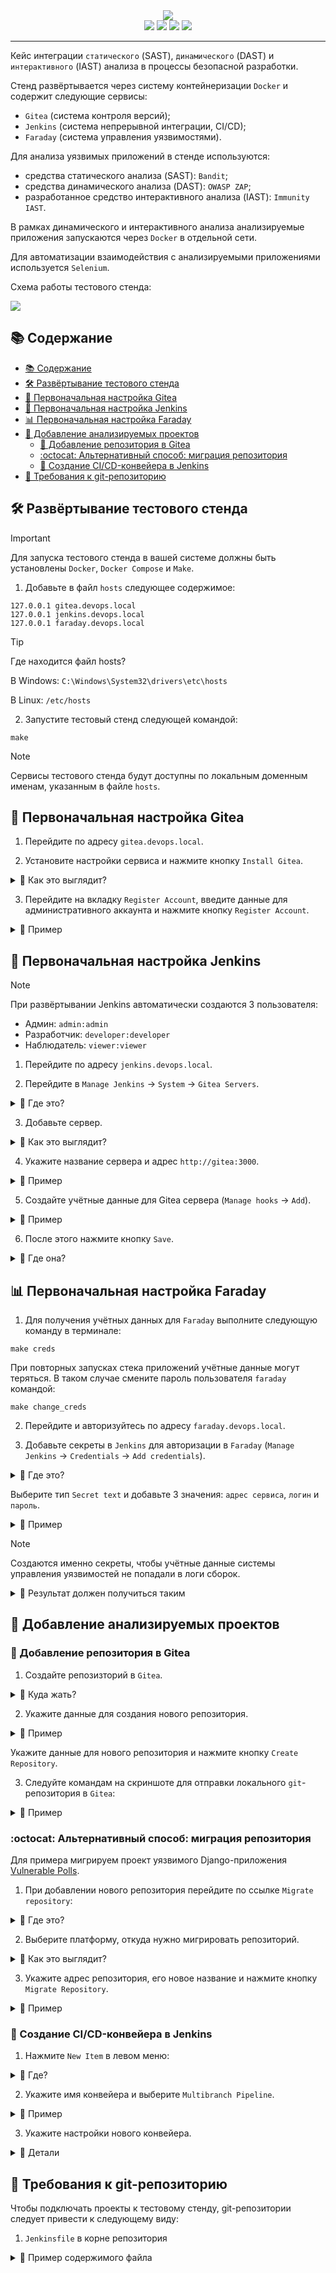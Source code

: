 <div align="center">

<img src="assets/preview1.jpg">

</div>

<div align="center">

<img src="https://img.shields.io/badge/Gitea-34495E?style=for-the-badge&logo=gitea&logoColor=5D9425">
<img src="https://img.shields.io/badge/jenkins-%232C5263.svg?style=for-the-badge&logo=jenkins&logoColor=white">
<img src="https://img.shields.io/badge/docker-%230db7ed.svg?style=for-the-badge&logo=docker&logoColor=white)">
<img src="https://img.shields.io/badge/-selenium-%43B02A?style=for-the-badge&logo=selenium&logoColor=white">
</div>

<div align="center">
<hr/>
</div>

Кейс интеграции `статического` (SAST), `динамического` (DAST) и `интерактивного` (IAST) анализа в процессы безопасной разработки.

Стенд развёртывается через систему контейнеризации `Docker` и содержит следующие сервисы:

- `Gitea` (система контроля версий);
- `Jenkins` (система непрерывной интеграции, CI/CD);
- `Faraday` (система управления уязвимостями).

Для анализа уязвимых приложений в стенде используются:

- средства статического анализа (SAST): `Bandit`;
- средства динамического анализа (DAST): `OWASP ZAP`;
- разработанное средство интерактивного анализа (IAST): `Immunity IAST`.

В рамках динамического и интерактивного анализа анализируемые приложения запускаются через `Docker` в отдельной сети.

Для автоматизации взаимодействия с анализируемыми приложениями используется `Selenium`.

Схема работы тестового стенда:

<img src="assets/pipeline_diagram.png">

## 📚 Содержание

<!-- TOC -->
  * [📚 Содержание](#-содержание)
  * [🛠️ Развёртывание тестового стенда](#-развёртывание-тестового-стенда)
  * [🌿 Первоначальная настройка Gitea](#-первоначальная-настройка-gitea)
  * [🤖 Первоначальная настройка Jenkins](#-первоначальная-настройка-jenkins)
  * [📊 Первоначальная настройка Faraday](#-первоначальная-настройка-faraday)
  * [📂 Добавление анализируемых проектов](#-добавление-анализируемых-проектов)
    * [🔰 Добавление репозитория в Gitea](#-добавление-репозитория-в-gitea)
    * [:octocat: Альтернативный способ: миграция репозитория](#octocat-альтернативный-способ-миграция-репозитория)
    * [🚀 Создание CI/CD-конвейера в Jenkins](#-создание-cicd-конвейера-в-jenkins)
  * [💾 Требования к git-репозиторию](#-требования-к-git-репозиторию)
<!-- TOC -->

## 🛠️ Развёртывание тестового стенда

> [!IMPORTANT]
> Для запуска тестового стенда в вашей системе должны быть установлены `Docker`, `Docker Compose` и `Make`.

1. Добавьте в файл `hosts` следующее содержимое:

```
127.0.0.1 gitea.devops.local
127.0.0.1 jenkins.devops.local
127.0.0.1 faraday.devops.local
```

> [!TIP]
> Где находится файл hosts?
> 
> В Windows: `C:\Windows\System32\drivers\etc\hosts`
> 
> В Linux: `/etc/hosts`

2. Запустите тестовый стенд следующей командой:

```shell
make
```

> [!NOTE]
> Сервисы тестового стенда будут доступны по локальным доменным именам, указанным в файле `hosts`.

## 🌿 Первоначальная настройка Gitea

1. Перейдите по адресу `gitea.devops.local`.

2. Установите настройки сервиса и нажмите кнопку `Install Gitea`.

<details>
<summary>👀 Как это выглядит?</summary>

<hr/>

![](assets/gitea_1.png)

![](assets/gitea_2.png)

<hr/>

</details>

3. Перейдите на вкладку `Register Account`, введите данные для административного аккаунта и нажмите кнопку `Register Account`.

<details>
<summary>👀 Пример</summary>

<hr/>

<img src="assets/gitea_3.png">

<hr/>

</details>

## 🤖 Первоначальная настройка Jenkins

> [!NOTE]
> При развёртывании Jenkins автоматически создаются 3 пользователя:
> - Админ: `admin:admin`
> - Разработчик: `developer:developer`
> - Наблюдатель: `viewer:viewer`

1. Перейдите по адресу `jenkins.devops.local`.

2. Перейдите в `Manage Jenkins` -> `System` -> `Gitea Servers`.

<details>
<summary>👀 Где это?</summary>

<hr/>

![](assets/jenkins_2.png)

![](assets/jenkins_3.png)

<hr/>

</details>

3. Добавьте сервер.

<details>
<summary>👀 Как это выглядит?</summary>

<hr/>

<img src="assets/jenkins_4.png" />

<hr/>

</details>

4. Укажите название сервера и адрес `http://gitea:3000`.

<details>
<summary>👀 Пример</summary>

<hr/>

<img src="assets/jenkins_5.png" />

<hr/>

</details>

5. Создайте учётные данные для Gitea сервера (`Manage hooks` -> `Add`).

<details>
<summary>👀 Пример</summary>

<hr/>

![](assets/jenkins_6.png)

<hr/>

</details>

6. После этого нажмите кнопку `Save`.

<details>
<summary>👀 Где она?</summary>

<hr/>

На скриншоте ниже, внизу:

![](assets/jenkins_7.png)

<hr/>

</details>

## 📊 Первоначальная настройка Faraday

1. Для получения учётных данных для `Faraday` выполните следующую команду в терминале:

```shell
make creds
```

При повторных запусках стека приложений учётные данные могут теряться. В таком случае смените пароль пользователя `faraday` командой:

```shell
make change_creds
```

2. Перейдите и авторизуйтесь по адресу `faraday.devops.local`.

3. Добавьте секреты в `Jenkins` для авторизации в `Faraday` (`Manage Jenkins` -> `Credentials` -> `Add credentials`).

<details>
<summary>👀 Где это?</summary>

<hr/>

<div align="center">

![](assets/jenkins_secret.png)

</div>

<hr/>

</details>

Выберите тип `Secret text` и добавьте 3 значения: `адрес сервиса`, `логин` и `пароль`.

<details>
<summary>👀 Пример</summary>

<hr/>

<div align="center">

![](assets/secret_1.png)

![](assets/secret_2.png)

![](assets/secret_3.png)

</div>

<hr/>

</details>

> [!NOTE]
> Создаются именно секреты, чтобы учётные данные системы управления уязвимостей не попадали в логи сборок.

<details>
<summary>👀 Результат должен получиться таким</summary>

<hr/>

![](assets/jenkins_secret_1.png)

<hr/>

</details>

## 📂 Добавление анализируемых проектов

### 🔰 Добавление репозитория в Gitea

1. Создайте репозизторий в `Gitea`.

<details>
<summary>👀 Куда жать?</summary>

<hr/>

<div align="center">

![](assets/project_1.png)

</div>

<hr/>

</details>

2. Укажите данные для создания нового репозитория.

<details>
<summary>👀 Пример</summary>

<hr/>

![](assets/project_2.png)

<hr/>

</details>

Укажите данные для нового репозитория и нажмите кнопку `Create Repository`.

3. Следуйте командам на скриншоте для отправки локального `git`-репозитория в `Gitea`:

<details>
<summary>👀 Пример</summary>

<hr/>

![](assets/project_3.png)

<hr/>

</details>

### :octocat: Альтернативный способ: миграция репозитория

Для примера мигрируем проект уязвимого Django-приложения [Vulnerable Polls](https://github.com/kaakaww/vuln_django_play).

1. При добавлении нового репозитория перейдите по ссылке `Migrate repository`:

<details>
<summary>👀 Где это?</summary>

<hr/>

![](assets/project_alt_1.png)

<hr/>

</details>

2. Выберите платформу, откуда нужно мигрировать репозиторий.

<details>
<summary>👀 Как это выглядит?</summary>

<hr/>

![](assets/project_alt_2.png)

<hr/>

</details>

3. Укажите адрес репозитория, его новое название и нажмите кнопку `Migrate Repository`.

<details>
<summary>👀 Пример</summary>

<hr/>

![](assets/project_alt_3.png)

<hr/>

</details>

### 🚀 Создание CI/CD-конвейера в Jenkins

1. Нажмите `New Item` в левом меню:

<details>
<summary>👀 Где?</summary>

<hr/>

<div align="center">

![](assets/pipe_1.png)

</div>

<hr/>

</details>

2. Укажите имя конвейера и выберите `Multibranch Pipeline`.

<details>
<summary>👀 Пример</summary>

<hr/>

![](assets/pipe_2.png)

<hr/>

</details>

3. Укажите настройки нового конвейера.

<details>
<summary>👀 Детали</summary>

<hr/>

![](assets/pipe_3.png)

Нажмите `Add source` в `Branch Sources`:

<div align="center">

![](assets/pipe_4.png)

</div>

Затем выберите учётные данные Gitea, созданные ранее. После этого в `Owner` укажите имя пользователя Gitea, затем выберите git-репозиторий:

<div align="center">

![](assets/pipe_5.png)

</div>

<hr/>

</details>

## 💾 Требования к git-репозиторию

Чтобы подключать проекты к тестовому стенду, git-репозитории следует привести к следующему виду:

1. `Jenkinsfile` в корне репозитория

<details>
<summary>👀 Пример содержимого файла</summary>

<hr/>

```groovy

```

<hr/>
</details>
